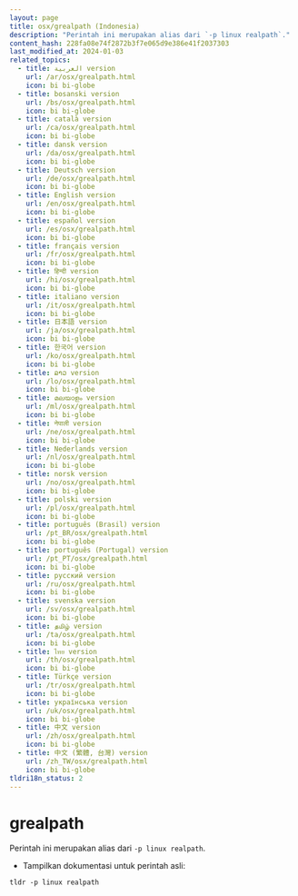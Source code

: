 ```yaml
---
layout: page
title: osx/grealpath (Indonesia)
description: "Perintah ini merupakan alias dari `-p linux realpath`."
content_hash: 228fa08e74f2872b3f7e065d9e386e41f2037303
last_modified_at: 2024-01-03
related_topics:
  - title: العربية version
    url: /ar/osx/grealpath.html
    icon: bi bi-globe
  - title: bosanski version
    url: /bs/osx/grealpath.html
    icon: bi bi-globe
  - title: català version
    url: /ca/osx/grealpath.html
    icon: bi bi-globe
  - title: dansk version
    url: /da/osx/grealpath.html
    icon: bi bi-globe
  - title: Deutsch version
    url: /de/osx/grealpath.html
    icon: bi bi-globe
  - title: English version
    url: /en/osx/grealpath.html
    icon: bi bi-globe
  - title: español version
    url: /es/osx/grealpath.html
    icon: bi bi-globe
  - title: français version
    url: /fr/osx/grealpath.html
    icon: bi bi-globe
  - title: हिन्दी version
    url: /hi/osx/grealpath.html
    icon: bi bi-globe
  - title: italiano version
    url: /it/osx/grealpath.html
    icon: bi bi-globe
  - title: 日本語 version
    url: /ja/osx/grealpath.html
    icon: bi bi-globe
  - title: 한국어 version
    url: /ko/osx/grealpath.html
    icon: bi bi-globe
  - title: ລາວ version
    url: /lo/osx/grealpath.html
    icon: bi bi-globe
  - title: മലയാളം version
    url: /ml/osx/grealpath.html
    icon: bi bi-globe
  - title: नेपाली version
    url: /ne/osx/grealpath.html
    icon: bi bi-globe
  - title: Nederlands version
    url: /nl/osx/grealpath.html
    icon: bi bi-globe
  - title: norsk version
    url: /no/osx/grealpath.html
    icon: bi bi-globe
  - title: polski version
    url: /pl/osx/grealpath.html
    icon: bi bi-globe
  - title: português (Brasil) version
    url: /pt_BR/osx/grealpath.html
    icon: bi bi-globe
  - title: português (Portugal) version
    url: /pt_PT/osx/grealpath.html
    icon: bi bi-globe
  - title: русский version
    url: /ru/osx/grealpath.html
    icon: bi bi-globe
  - title: svenska version
    url: /sv/osx/grealpath.html
    icon: bi bi-globe
  - title: தமிழ் version
    url: /ta/osx/grealpath.html
    icon: bi bi-globe
  - title: ไทย version
    url: /th/osx/grealpath.html
    icon: bi bi-globe
  - title: Türkçe version
    url: /tr/osx/grealpath.html
    icon: bi bi-globe
  - title: українська version
    url: /uk/osx/grealpath.html
    icon: bi bi-globe
  - title: 中文 version
    url: /zh/osx/grealpath.html
    icon: bi bi-globe
  - title: 中文 (繁體, 台灣) version
    url: /zh_TW/osx/grealpath.html
    icon: bi bi-globe
tldri18n_status: 2
---
```

# grealpath

Perintah ini merupakan alias dari `-p linux realpath`.

- Tampilkan dokumentasi untuk perintah asli:

`tldr -p linux realpath`
